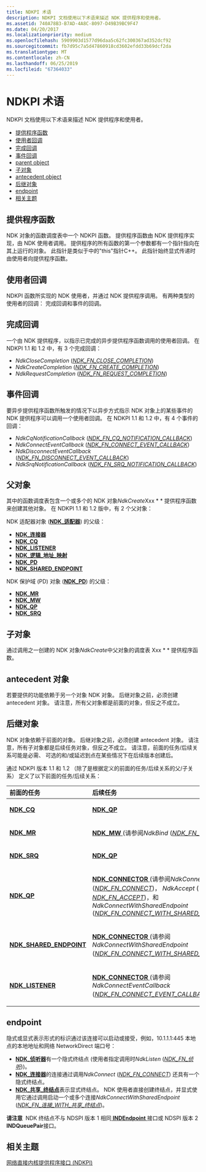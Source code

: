 ```yaml
---
title: NDKPI 术语
description: NDKPI 文档使用以下术语来描述 NDK 提供程序和使用者。
ms.assetid: 740A78B3-B7AD-4A8C-8097-D49B39BC9F47
ms.date: 04/20/2017
ms.localizationpriority: medium
ms.openlocfilehash: 5909903d1577d96daa5c62fc300367ad352dcf92
ms.sourcegitcommit: fb7d95c7a5d47860918cd3602efdd33b69dcf2da
ms.translationtype: MT
ms.contentlocale: zh-CN
ms.lasthandoff: 06/25/2019
ms.locfileid: "67364033"
---
```

# <a name="ndkpi-terminology"></a>NDKPI 术语


NDKPI 文档使用以下术语来描述 NDK 提供程序和使用者。

-   [提供程序函数](#provider-function)
-   [使用者回调](#consumer-callback)
-   [完成回调](#completion-callback)
-   [事件回调](#event-callback)
-   [parent object](#parent-object)
-   [子对象](#child-object)
-   [antecedent object](#antecedent-object)
-   [后继对象](#successor-object)
-   [endpoint](#endpoint)
-   [相关主题](#related-topics)

## <a name="provider-function"></a>提供程序函数


NDK 对象的函数调度表中一个 NDKPI 函数。 提供程序函数由 NDK 提供程序实现，由 NDK 使用者调用。 提供程序的所有函数的第一个参数都有一个指针指向在其上运行的对象。 此指针是类似于中的"this"指针C++。 此指针始终显式传递时由使用者向提供程序函数。

## <a name="consumer-callback"></a>使用者回调


NDKPI 函数所实现的 NDK 使用者，并通过 NDK 提供程序调用。 有两种类型的使用者的回调： 完成回调和事件的回调。

## <a name="completion-callback"></a>完成回调


一个由 NDK 提供程序，以指示已完成的异步提供程序函数调用的使用者回调。 在 NDKPI 1.1 和 1.2 中，有 3 个完成回调：

-   *NdkCloseCompletion* ([*NDK\_FN\_CLOSE\_COMPLETION*](https://docs.microsoft.com/windows-hardware/drivers/ddi/content/ndkpi/nc-ndkpi-ndk_fn_close_completion))
-   *NdkCreateCompletion* ([*NDK\_FN\_CREATE\_COMPLETION*](https://docs.microsoft.com/windows-hardware/drivers/ddi/content/ndkpi/nc-ndkpi-ndk_fn_create_completion))
-   *NdkRequestCompletion* ([*NDK\_FN\_REQUEST\_COMPLETION*](https://docs.microsoft.com/windows-hardware/drivers/ddi/content/ndkpi/nc-ndkpi-ndk_fn_request_completion))

## <a name="event-callback"></a>事件回调


要异步提供程序函数所触发的情况下以异步方式指示 NDK 对象上的某些事件的 NDK 提供程序可以调用一个使用者回调。 在 NDKPI 1.1 和 1.2 中，有 4 个事件的回调：

-   *NdkCqNotificationCallback* ([*NDK\_FN\_CQ\_NOTIFICATION\_CALLBACK*](https://docs.microsoft.com/windows-hardware/drivers/ddi/content/ndkpi/nc-ndkpi-ndk_fn_cq_notification_callback))
-   *NdkConnectEventCallback* ([*NDK\_FN\_CONNECT\_EVENT\_CALLBACK*](https://docs.microsoft.com/windows-hardware/drivers/ddi/content/ndkpi/nc-ndkpi-ndk_fn_connect_event_callback))
-   *NdkDisconnectEventCallback* ([*NDK\_FN\_DISCONNECT\_EVENT\_CALLBACK*](https://docs.microsoft.com/windows-hardware/drivers/ddi/content/ndkpi/nc-ndkpi-ndk_fn_disconnect_event_callback))
-   *NdkSrqNotificationCallback* ([*NDK\_FN\_SRQ\_NOTIFICATION\_CALLBACK*](https://docs.microsoft.com/windows-hardware/drivers/ddi/content/ndkpi/nc-ndkpi-ndk_fn_srq_notification_callback))

## <a name="parent-object"></a>父对象


其中的函数调度表包含一个或多个的 NDK 对象*NdkCreate*Xxx * * 提供程序函数来创建其他对象。 在 NDKPI 1.1 和 1.2 版中，有 2 个父对象：

NDK 适配器对象 ([**NDK\_适配器**](https://docs.microsoft.com/windows-hardware/drivers/ddi/content/ndkpi/ns-ndkpi-_ndk_adapter)) 的父级：

-   [**NDK\_连接器**](https://docs.microsoft.com/windows-hardware/drivers/ddi/content/ndkpi/ns-ndkpi-_ndk_connector)
-   [**NDK\_CQ**](https://docs.microsoft.com/windows-hardware/drivers/ddi/content/ndkpi/ns-ndkpi-_ndk_cq)
-   [**NDK\_LISTENER**](https://docs.microsoft.com/windows-hardware/drivers/ddi/content/ndkpi/ns-ndkpi-_ndk_listener)
-   [**NDK\_逻辑\_地址\_映射**](https://docs.microsoft.com/windows-hardware/drivers/ddi/content/ndkpi/ns-ndkpi-_ndk_logical_address_mapping)
-   [**NDK\_PD**](https://docs.microsoft.com/windows-hardware/drivers/ddi/content/ndkpi/ns-ndkpi-_ndk_pd)
-   [**NDK\_SHARED\_ENDPOINT**](https://docs.microsoft.com/windows-hardware/drivers/ddi/content/ndkpi/ns-ndkpi-_ndk_shared_endpoint)

NDK 保护域 (PD) 对象 ([**NDK\_PD**](https://docs.microsoft.com/windows-hardware/drivers/ddi/content/ndkpi/ns-ndkpi-_ndk_pd)) 的父级：

-   [**NDK\_MR**](https://docs.microsoft.com/windows-hardware/drivers/ddi/content/ndkpi/ns-ndkpi-_ndk_mr)
-   [**NDK\_MW**](https://docs.microsoft.com/windows-hardware/drivers/ddi/content/ndkpi/ns-ndkpi-_ndk_mw)
-   [**NDK\_QP**](https://docs.microsoft.com/windows-hardware/drivers/ddi/content/ndkpi/ns-ndkpi-_ndk_qp)
-   [**NDK\_SRQ**](https://docs.microsoft.com/windows-hardware/drivers/ddi/content/ndkpi/ns-ndkpi-_ndk_srq)

## <a name="child-object"></a>子对象


通过调用之一创建的 NDK 对象*NdkCreate*中父对象的调度表 Xxx * * 提供程序函数。

## <a name="antecedent-object"></a>antecedent 对象


若要提供的功能依赖于另一个对象 NDK 对象。 后继对象之前，必须创建 antecedent 对象。 请注意，所有父对象都是前面的对象，但反之不成立。

## <a name="successor-object"></a>后继对象


NDK 对象依赖于前面的对象。 后继对象之前，必须创建 antecedent 对象。 请注意，所有子对象都是后续任务对象，但反之不成立。 请注意，前面的任务/后续关系可能是必需、 可选的和/或延迟到点在某些情况下在后续版本创建后。

通过 NDKPI 版本 1.1 和 1.2 （除了是根据定义的前面的任务/后续关系的父/子关系） 定义了以下前面的任务/后续关系：

<table>
<colgroup>
<col width="50%" />
<col width="50%" />
</colgroup>
<thead>
<tr class="header">
<th align="left">前面的任务</th>
<th align="left">后续任务</th>
</tr>
</thead>
<tbody>
<tr class="odd">
<td align="left"><p><a href="https://docs.microsoft.com/windows-hardware/drivers/ddi/content/ndkpi/ns-ndkpi-_ndk_cq" data-raw-source="[&lt;strong&gt;NDK_CQ&lt;/strong&gt;](https://docs.microsoft.com/windows-hardware/drivers/ddi/content/ndkpi/ns-ndkpi-_ndk_cq)"><strong>NDK_CQ</strong></a></p></td>
<td align="left"><p><a href="https://docs.microsoft.com/windows-hardware/drivers/ddi/content/ndkpi/ns-ndkpi-_ndk_qp" data-raw-source="[&lt;strong&gt;NDK_QP&lt;/strong&gt;](https://docs.microsoft.com/windows-hardware/drivers/ddi/content/ndkpi/ns-ndkpi-_ndk_qp)"><strong>NDK_QP</strong></a></p></td>
</tr>
<tr class="even">
<td align="left"><p><a href="https://docs.microsoft.com/windows-hardware/drivers/ddi/content/ndkpi/ns-ndkpi-_ndk_mr" data-raw-source="[&lt;strong&gt;NDK_MR&lt;/strong&gt;](https://docs.microsoft.com/windows-hardware/drivers/ddi/content/ndkpi/ns-ndkpi-_ndk_mr)"><strong>NDK_MR</strong></a></p></td>
<td align="left"><p><a href="https://docs.microsoft.com/windows-hardware/drivers/ddi/content/ndkpi/ns-ndkpi-_ndk_mw" data-raw-source="[&lt;strong&gt;NDK_MW&lt;/strong&gt;](https://docs.microsoft.com/windows-hardware/drivers/ddi/content/ndkpi/ns-ndkpi-_ndk_mw)"><strong>NDK_MW</strong> </a> (请参阅<em>NdkBind</em> (<a href="https://docs.microsoft.com/windows-hardware/drivers/ddi/content/ndkpi/nc-ndkpi-ndk_fn_bind" data-raw-source="[&lt;em&gt;NDK_FN_BIND&lt;/em&gt;](https://docs.microsoft.com/windows-hardware/drivers/ddi/content/ndkpi/nc-ndkpi-ndk_fn_bind)"><em>NDK_FN_BIND</em></a>)。)</p></td>
</tr>
<tr class="odd">
<td align="left"><p><a href="https://docs.microsoft.com/windows-hardware/drivers/ddi/content/ndkpi/ns-ndkpi-_ndk_srq" data-raw-source="[&lt;strong&gt;NDK_SRQ&lt;/strong&gt;](https://docs.microsoft.com/windows-hardware/drivers/ddi/content/ndkpi/ns-ndkpi-_ndk_srq)"><strong>NDK_SRQ</strong></a></p></td>
<td align="left"><p><a href="https://docs.microsoft.com/windows-hardware/drivers/ddi/content/ndkpi/ns-ndkpi-_ndk_qp" data-raw-source="[&lt;strong&gt;NDK_QP&lt;/strong&gt;](https://docs.microsoft.com/windows-hardware/drivers/ddi/content/ndkpi/ns-ndkpi-_ndk_qp)"><strong>NDK_QP</strong></a></p></td>
</tr>
<tr class="even">
<td align="left"><p><a href="https://docs.microsoft.com/windows-hardware/drivers/ddi/content/ndkpi/ns-ndkpi-_ndk_qp" data-raw-source="[&lt;strong&gt;NDK_QP&lt;/strong&gt;](https://docs.microsoft.com/windows-hardware/drivers/ddi/content/ndkpi/ns-ndkpi-_ndk_qp)"><strong>NDK_QP</strong></a></p></td>
<td align="left"><p><a href="https://docs.microsoft.com/windows-hardware/drivers/ddi/content/ndkpi/ns-ndkpi-_ndk_connector" data-raw-source="[&lt;strong&gt;NDK_CONNECTOR&lt;/strong&gt;](https://docs.microsoft.com/windows-hardware/drivers/ddi/content/ndkpi/ns-ndkpi-_ndk_connector)"><strong>NDK_CONNECTOR</strong> </a> (请参阅<em>NdkConnect</em> (<a href="https://docs.microsoft.com/windows-hardware/drivers/ddi/content/ndkpi/nc-ndkpi-ndk_fn_connect" data-raw-source="[&lt;em&gt;NDK_FN_CONNECT&lt;/em&gt;](https://docs.microsoft.com/windows-hardware/drivers/ddi/content/ndkpi/nc-ndkpi-ndk_fn_connect)"><em>NDK_FN_CONNECT</em></a>)， <em>NdkAccept</em> (<a href="https://docs.microsoft.com/windows-hardware/drivers/ddi/content/ndkpi/nc-ndkpi-ndk_fn_accept" data-raw-source="[&lt;em&gt;NDK_FN_ACCEPT&lt;/em&gt;](https://docs.microsoft.com/windows-hardware/drivers/ddi/content/ndkpi/nc-ndkpi-ndk_fn_accept)"> <em>NDK_FN_ACCEPT</em></a>)，和<em>NdkConnectWithSharedEndpoint</em> (<a href="https://docs.microsoft.com/windows-hardware/drivers/ddi/content/ndkpi/nc-ndkpi-ndk_fn_connect_with_shared_endpoint" data-raw-source="[&lt;em&gt;NDK_FN_CONNECT_WITH_SHARED_ENDPOINT&lt;/em&gt;](https://docs.microsoft.com/windows-hardware/drivers/ddi/content/ndkpi/nc-ndkpi-ndk_fn_connect_with_shared_endpoint)"><em>NDK_FN_CONNECT_WITH_SHARED_ENDPOINT</em></a>).)</p></td>
</tr>
<tr class="odd">
<td align="left"><p><a href="https://docs.microsoft.com/windows-hardware/drivers/ddi/content/ndkpi/ns-ndkpi-_ndk_shared_endpoint" data-raw-source="[&lt;strong&gt;NDK_SHARED_ENDPOINT&lt;/strong&gt;](https://docs.microsoft.com/windows-hardware/drivers/ddi/content/ndkpi/ns-ndkpi-_ndk_shared_endpoint)"><strong>NDK_SHARED_ENDPOINT</strong></a></p></td>
<td align="left"><p><a href="https://docs.microsoft.com/windows-hardware/drivers/ddi/content/ndkpi/ns-ndkpi-_ndk_connector" data-raw-source="[&lt;strong&gt;NDK_CONNECTOR&lt;/strong&gt;](https://docs.microsoft.com/windows-hardware/drivers/ddi/content/ndkpi/ns-ndkpi-_ndk_connector)"><strong>NDK_CONNECTOR</strong> </a> (请参阅<em>NdkConnectWithSharedEndpoint</em> (<a href="https://docs.microsoft.com/windows-hardware/drivers/ddi/content/ndkpi/nc-ndkpi-ndk_fn_connect_with_shared_endpoint" data-raw-source="[&lt;em&gt;NDK_FN_CONNECT_WITH_SHARED_ENDPOINT&lt;/em&gt;](https://docs.microsoft.com/windows-hardware/drivers/ddi/content/ndkpi/nc-ndkpi-ndk_fn_connect_with_shared_endpoint)"><em>NDK_FN_CONNECT_WITH_SHARED_ENDPOINT</em></a>)。)</p></td>
</tr>
<tr class="even">
<td align="left"><p><a href="https://docs.microsoft.com/windows-hardware/drivers/ddi/content/ndkpi/ns-ndkpi-_ndk_listener" data-raw-source="[&lt;strong&gt;NDK_LISTENER&lt;/strong&gt;](https://docs.microsoft.com/windows-hardware/drivers/ddi/content/ndkpi/ns-ndkpi-_ndk_listener)"><strong>NDK_LISTENER</strong></a></p></td>
<td align="left"><p><a href="https://docs.microsoft.com/windows-hardware/drivers/ddi/content/ndkpi/ns-ndkpi-_ndk_connector" data-raw-source="[&lt;strong&gt;NDK_CONNECTOR&lt;/strong&gt;](https://docs.microsoft.com/windows-hardware/drivers/ddi/content/ndkpi/ns-ndkpi-_ndk_connector)"><strong>NDK_CONNECTOR</strong> </a> (请参阅<em>NdkConnectEventCallback</em> (<a href="https://docs.microsoft.com/windows-hardware/drivers/ddi/content/ndkpi/nc-ndkpi-ndk_fn_connect_event_callback" data-raw-source="[&lt;em&gt;NDK_FN_CONNECT_EVENT_CALLBACK&lt;/em&gt;](https://docs.microsoft.com/windows-hardware/drivers/ddi/content/ndkpi/nc-ndkpi-ndk_fn_connect_event_callback)"><em>NDK_FN_CONNECT_EVENT_CALLBACK</em></a>)。)</p></td>
</tr>
</tbody>
</table>

 

## <a name="endpoint"></a>endpoint


隐式或显式表示形式的标识通过该连接可以启动或接受，例如，10.1.1.1:445 本地点的本地地址和网络 NetworkDirect 端口号：

-   [ **NDK\_侦听器**](https://docs.microsoft.com/windows-hardware/drivers/ddi/content/ndkpi/ns-ndkpi-_ndk_listener)有一个隐式终结点 (使用者指定调用时*NdkListen* ([*NDK\_FN\_侦听*](https://docs.microsoft.com/windows-hardware/drivers/ddi/content/ndkpi/nc-ndkpi-ndk_fn_listen)))。
-   [ **NDK\_连接器**](https://docs.microsoft.com/windows-hardware/drivers/ddi/content/ndkpi/ns-ndkpi-_ndk_connector)的连接通过调用*NdkConnect* ([*NDK\_FN\_CONNECT*](https://docs.microsoft.com/windows-hardware/drivers/ddi/content/ndkpi/nc-ndkpi-ndk_fn_connect)) 还具有一个隐式终结点。
-   [ **NDK\_共享\_终结点**](https://docs.microsoft.com/windows-hardware/drivers/ddi/content/ndkpi/ns-ndkpi-_ndk_shared_endpoint)表示显式终结点。 NDK 使用者直接创建终结点，并显式使用它通过调用启动一个或多个连接*NdkConnectWithSharedEndpoint* ([*NDK\_FN\_连接\_WITH\_共享\_终结点*](https://docs.microsoft.com/windows-hardware/drivers/ddi/content/ndkpi/nc-ndkpi-ndk_fn_connect_with_shared_endpoint))。

**请注意**  NDK 终结点不与 NDSPI 版本 1 相同[ **INDEndpoint** ](https://docs.microsoft.com/previous-versions/windows/desktop/cc904370(v=vs.85))接口或 NDSPI 版本 2 **INDQueuePair**接口。

 

## <a name="related-topics"></a>相关主题


[网络直接内核提供程序接口 (NDKPI)](network-direct-kernel-programming-interface--ndkpi-.md)

 

 






